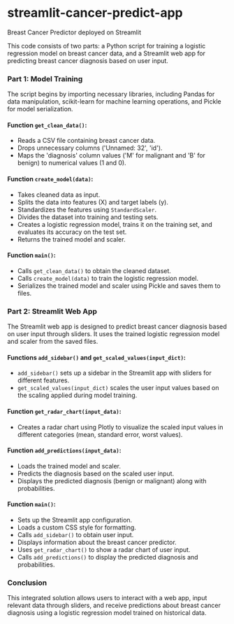 # streamlit-cancer-predict-app
Breast Cancer Predictor deployed on Streamlit

This code consists of two parts: a Python script for training a logistic regression model on breast cancer data, and a Streamlit web app for predicting breast cancer diagnosis based on user input.

### Part 1: Model Training

The script begins by importing necessary libraries, including Pandas for data manipulation, scikit-learn for machine learning operations, and Pickle for model serialization.

#### Function `get_clean_data()`:
- Reads a CSV file containing breast cancer data.
- Drops unnecessary columns ('Unnamed: 32', 'id').
- Maps the 'diagnosis' column values ('M' for malignant and 'B' for benign) to numerical values (1 and 0).

#### Function `create_model(data)`:
- Takes cleaned data as input.
- Splits the data into features (X) and target labels (y).
- Standardizes the features using `StandardScaler`.
- Divides the dataset into training and testing sets.
- Creates a logistic regression model, trains it on the training set, and evaluates its accuracy on the test set.
- Returns the trained model and scaler.

#### Function `main()`:
- Calls `get_clean_data()` to obtain the cleaned dataset.
- Calls `create_model(data)` to train the logistic regression model.
- Serializes the trained model and scaler using Pickle and saves them to files.

### Part 2: Streamlit Web App

The Streamlit web app is designed to predict breast cancer diagnosis based on user input through sliders. It uses the trained logistic regression model and scaler from the saved files.

#### Functions `add_sidebar()` and `get_scaled_values(input_dict)`:
- `add_sidebar()` sets up a sidebar in the Streamlit app with sliders for different features.
- `get_scaled_values(input_dict)` scales the user input values based on the scaling applied during model training.

#### Function `get_radar_chart(input_data)`:
- Creates a radar chart using Plotly to visualize the scaled input values in different categories (mean, standard error, worst values).

#### Function `add_predictions(input_data)`:
- Loads the trained model and scaler.
- Predicts the diagnosis based on the scaled user input.
- Displays the predicted diagnosis (benign or malignant) along with probabilities.
  
#### Function `main()`:
- Sets up the Streamlit app configuration.
- Loads a custom CSS style for formatting.
- Calls `add_sidebar()` to obtain user input.
- Displays information about the breast cancer predictor.
- Uses `get_radar_chart()` to show a radar chart of user input.
- Calls `add_predictions()` to display the predicted diagnosis and probabilities.

### Conclusion
This integrated solution allows users to interact with a web app, input relevant data through sliders, and receive predictions about breast cancer diagnosis using a logistic regression model trained on historical data.
